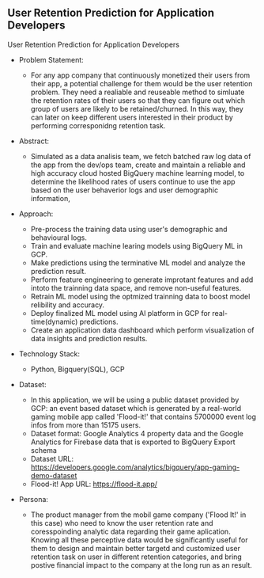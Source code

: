 ## User Retention Prediction for Application Developers

User Retention Prediction for Application Developers

* Problem Statement:

  * For any app company that continuously monetized their users from their app, a potential challenge for them would be the user retention problem. They need a realiable and reuseable method to simluate the retention rates of their users so that they can figure out which group of users are likely to be retained/churned. In this way, they can later on keep different users interested in their product by performing corresponidng retention task.

* Abstract:

  * Simulated as a data analisis team, we fetch batched raw log data of the app from the dev/ops team, create and maintain a reliable and high accuracy cloud hosted BigQuery machine learning model, to determine the likelihood rates of users continue to use the app based on the user behaverior logs and user demographic information, 

* Approach:

  * Pre-process the training data using user's demographic and behavioural logs. 
  * Train and evaluate machine learing models using BigQuery ML in GCP.
  * Make predictions using the terminative ML model and analyze the prediction result.
  * Perform feature engineering to generate improtant features and add intoto the trainning data space, and remove non-useful features.
  * Retrain ML model using the optmized trainning data to boost model relibility and accuracy. 
  * Deploy finalized ML model using AI platform in GCP for real-time(dynamic) predictions.
  * Create an application data dashboard which perform visualization of data insights and prediction results.

* Technology Stack:

  * Python, Bigquery(SQL), GCP

* Dataset:
  * In this application, we will be using a public dataset provided by GCP: an event based dataset which is generated by a real-world gaming mobile app called 'Flood-it!' that contains 5700000 event log infos from more than 15175 users.
  * Dataset format: Google Analytics 4 property data and the Google Analytics for Firebase data that is exported to BigQuery Export schema
  * Dataset URL: https://developers.google.com/analytics/bigquery/app-gaming-demo-dataset
  * Flood-it! App URL: https://flood-it.app/ 

* Persona:
  * The product manager from the mobil game company ('Flood It!' in this case) who need to know the user retention rate and coresspoinding analytic data regarding their game aplication. Knowing all these perceptive data would be significantly useful for them to design and maintain better targetd and customized user retention task on user in different retention categories, and bring postive financial impact to the company at the long run as an result.

